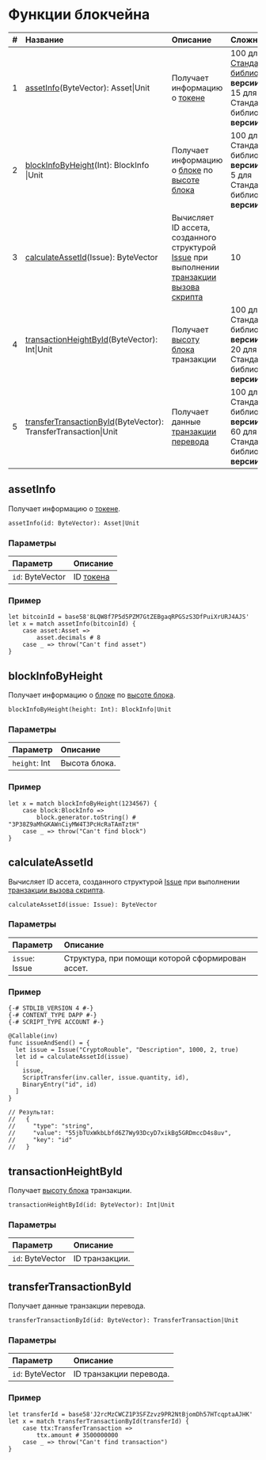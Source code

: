 # Функции блокчейна

| # | Название | Описание | Сложность |
| :--- | :--- | :--- | :--- |
| 1 | [assetInfo](#assetinfo)(ByteVector): Аsset&#124;Unit | Получает информацию о [токене](/ru/blockchain/token/) | 100 для [Стандартной библиотеки](/ru/ride/script/standard-library) **версии 3**<br>15 для Стандартной библиотеки **версии 4** |
| 2 | [blockInfoByHeight](#blockinfobyheight)(Int): BlockInfo &#124;Unit | Получает информацию о [блоке](/ru/blockchain/block/) по [высоте блока](/ru/blockchain/block/block-height) | 100 для Стандартной библиотеки **версии 3**<br>5 для Стандартной библиотеки **версии 4** |
| 3 | [calculateAssetId](#calculateassetid)(Issue): ByteVector | Вычисляет ID ассета, созданного структурой [Issue](/ru/ride/structures/script-actions/issue) при выполнении [транзакции вызова скрипта](/ru/blockchain/transaction-type/invoke-script-transaction) | 10 |
| 4 | [transactionHeightById](#transactionheightbyid)(ByteVector):  Int&#124;Unit | Получает [высоту блока](/ru/blockchain/block/block-height) транзакции | 100 для Стандартной библиотеки **версии 3**<br>20 для Стандартной библиотеки **версии 4** |
| 5 | [transferTransactionById](#transfertransactionbyid)(ByteVector): TransferTransaction&#124;Unit | Получает данные [транзакции перевода](/ru/blockchain/transaction-type/transfer-transaction) | 100 для Стандартной библиотеки **версии 3**<br>60 для Стандартной библиотеки **версии 4** |

## assetInfo

Получает информацию о [токене](/ru/blockchain/token/).

```
assetInfo(id: ByteVector): Аsset|Unit
```

### Параметры

| Параметр | Описание |
| :--- | :--- |
| `id`: ByteVector | ID [токена](/ru/blockchain/token/) |

### Пример

```
let bitcoinId = base58'8LQW8f7P5d5PZM7GtZEBgaqRPGSzS3DfPuiXrURJ4AJS'
let x = match assetInfo(bitcoinId) {
    case asset:Asset =>
        asset.decimals # 8
    case _ => throw("Can't find asset")
}
```

## blockInfoByHeight

Получает информацию о [блоке](/ru/blockchain/block/) по [высоте блока](/ru/blockchain/block/block-height).

```
blockInfoByHeight(height: Int): BlockInfo|Unit
```

### Параметры

| Параметр | Описание |
| :--- | :--- |
| `height`: Int | Высота блока. |

### Пример

```
let x = match blockInfoByHeight(1234567) {
    case block:BlockInfo =>
        block.generator.toString() # "3P38Z9aMhGKAWnCiyMW4T3PcHcRaTAmTztH"
    case _ => throw("Can't find block")
}
```

## calculateAssetId

Вычисляет ID ассета, созданного структурой [Issue](/ru/ride/structures/script-actions/issue) при выполнении [транзакции вызова скрипта](/ru/blockchain/transaction-type/invoke-script-transaction).

```
calculateAssetId(issue: Issue): ByteVector
```

### Параметры

| Параметр | Описание |
| :--- | :--- |
| `issue`: Issue | Структура, при помощи которой сформирован ассет. |

### Пример

```
{-# STDLIB_VERSION 4 #-}
{-# CONTENT_TYPE DAPP #-}
{-# SCRIPT_TYPE ACCOUNT #-}
  
@Callable(inv)
func issueAndSend() = {
  let issue = Issue("CryptoRouble", "Description", 1000, 2, true)
  let id = calculateAssetId(issue)
  [
    issue,
    ScriptTransfer(inv.caller, issue.quantity, id),
    BinaryEntry("id", id)
  ]
}
 
// Результат:
//   {
//     "type": "string",
//     "value": "55jbTUxWkbLbfd6Z7Wy93DcyD7xikBg5GRDmccD4s8uv",
//     "key": "id"
//   }
```

## transactionHeightById

Получает [высоту блока](/ru/blockchain/block/block-height) транзакции.

```
transactionHeightById(id: ByteVector): Int|Unit
```

### Параметры

| Параметр | Описание |
| :--- | :--- |
| `id`: ByteVector | ID транзакции. |

## transferTransactionById

Получает данные транзакции перевода.

```
transferTransactionById(id: ByteVector): TransferTransaction|Unit
```

### Параметры

| Параметр | Описание |
| :--- | :--- |
| `id`: ByteVector | ID транзакции перевода. |

### Пример

```
let transferId = base58'J2rcMzCWCZ1P3SFZzvz9PR2NtBjomDh57HTcqptaAJHK'
let x = match transferTransactionById(transferId) {
    case ttx:TransferTransaction =>
        ttx.amount # 3500000000
    case _ => throw("Can't find transaction")
}
```
